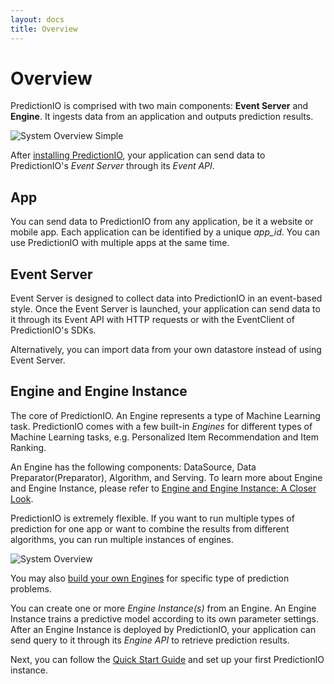 ```yaml
---
layout: docs
title: Overview
---
```


# Overview

PredictionIO is comprised with two main components: **Event Server** and
**Engine**. It ingests data from an application and outputs prediction results.

![System Overview Simple](/images/system-overview-simple.png)


After [installing PredictionIO](/install), your application can send data to
PredictionIO's *Event Server* through its *Event API*.

## App

You can send data to PredictionIO from any application, be it a website or
mobile app. Each application can be identified by a unique *app_id*. You can use
PredictionIO with multiple apps at the same time.

## Event Server

Event Server is designed to collect data into PredictionIO in an event-based
style. Once the Event Server is launched, your application can send data to it
through its Event API with HTTP requests or with the EventClient of
PredictionIO's SDKs.

Alternatively, you can import data from your own datastore instead of using
Event Server.

## Engine and Engine Instance

The core of PredictionIO. An Engine represents a type of Machine Learning task.
PredictionIO comes with a few built-in *Engines* for different types of Machine
Learning tasks, e.g. Personalized Item Recommendation and Item Ranking.

An Engine has the following components: DataSource, Data Preparator(Preparator),
Algorithm, and Serving. To learn more about Engine and Engine Instance, please
refer to [Engine and Engine Instance: A Closer Look](/engines/concept).

PredictionIO is extremely flexible. If you want to run multiple types of prediction for one app or want to combine the results from different algorithms, you can run multiple instances of engines. 

![System Overview](/images/system-overview.png)

You may also [build your own Engines](/enginebuilders) for specific type of
prediction problems.

You can create one or more *Engine Instance(s)* from an Engine. An Engine
Instance trains a predictive model according to its own parameter settings. After
an Engine Instance is deployed by PredictionIO, your application can send query
to it through its *Engine API* to retrieve prediction results.

Next, you can follow the [Quick Start Guide](/tutorials/engines/quickstart.html) and set up your first PredictionIO instance. 
